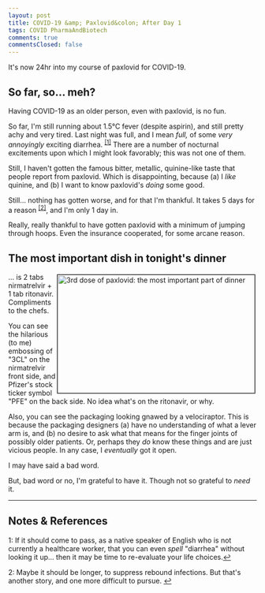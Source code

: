 ```yaml
---
layout: post
title: COVID-19 &amp; Paxlovid&colon; After Day 1
tags: COVID PharmaAndBiotech
comments: true
commentsClosed: false
---
```


It's now 24hr into my course of paxlovid for COVID-19.  


## So far, so&hellip; meh?  

Having COVID-19 as an older person, even with paxlovid, is no fun.  

So far, I'm still running about 1.5&deg;C fever (despite aspirin), and still pretty achy
and very tired.  Last night was full, and I mean _full,_ of some _very annoyingly_
exciting diarrhea.  <sup id="fn1a">[[1]](#fn1)</sup>  There are a number of nocturnal
excitements upon which I might look favorably; this was not one of them.  

Still, I haven't gotten the famous bitter, metallic, quinine-like taste that people report
from paxlovid.  Which is disappointing, because (a) I _like_ quinine, and (b) I want to
know paxlovid's _doing_ some good.  

Still&hellip; nothing has gotten worse, and for that I'm thankful.  It takes 5 days for a
reason <sup id="fn2a">[[2]](#fn2)</sup>, and I'm only 1 day in.  

Really, really thankful to have gotten paxlovid with a minimum of jumping through hoops.
Even the insurance cooperated, for some arcane reason.  

## The most important dish in tonight's dinner  

<img src="{{ site.baseurl }}/images/2022-07-26-paxlovid-day-1-paxlovid-1.jpg" width="400" height="240" alt="3rd dose of paxlovid: the most important part of dinner" title="3rd dose of paxlovid: the most important part of dinner" style="float: right; margin: 3px 3px 3px 3px; border: 1px solid #000000;">
&hellip; is 2 tabs nirmatrelvir + 1 tab ritonavir.  Compliments to the chefs.  

You can see the hilarious (to me) embossing of "3CL" on the nirmatrelvir front side, and
Pfizer's stock ticker symbol "PFE" on the back side.  No idea what's on the ritonavir, or why.  

Also, you can see the packaging looking gnawed by a velociraptor.  This is because the
packaging designers (a) have no understanding of what a lever arm is, and (b) no desire to
ask what that means for the finger joints of possibly older patients.  Or, perhaps they
_do_ know these things and are just vicious people.  In any case, I _eventually_ got it
open.  

I may have said a bad word.  

But, bad word or no, I'm grateful to have it.  Though not so grateful to _need_ it.  

---

## Notes &amp; References  

<!--
<sup id="fn1a">[[1]](#fn1)</sup>

<a id="fn1">1</a>: ***, ["***"](***), *** [↩](#fn1a)  

<a href="{{ site.baseurl }}/images/***">
  <img src="{{ site.baseurl }}/images/***" width="400" height="***" alt="***" title="***" style="float: right; margin: 3px 3px 3px 3px; border: 1px solid #000000;">
</a>

<iframe width="400" height="224" src="***" allow="accelerometer; encrypted-media; gyroscope; picture-in-picture" allowfullscreen style="float: right; margin: 3px 3px 3px 3px; border: 1px solid #000000;"></iframe>
-->

<a id="fn1">1</a>: If it should come to pass, as a native speaker of English who is not
currently a healthcare worker, that you can even _spell_ "diarrhea" without looking it up&hellip;
then it may be time to re-evaluate your life choices.[↩](#fn1a)  

<a id="fn2">2</a>: Maybe it should be longer, to suppress rebound infections.  But that's
another story, and one more difficult to pursue. [↩](#fn2a)  
